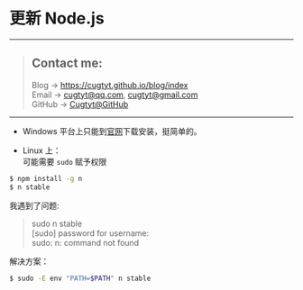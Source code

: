# 更新 Node.js

---
> ## Contact me:
> Blog -> <https://cugtyt.github.io/blog/index>  
> Email -> <cugtyt@qq.com>, <cugtyt@gmail.com>  
> GitHub -> [Cugtyt@GitHub](https://github.com/Cugtyt)

---

- Windows 平台上只能到[官网](https://nodejs.org/en/)下载安装，挺简单的。

- Linux 上：  
可能需要 `sudo` 赋予权限
``` bash
$ npm install -g n
$ n stable
```  

我遇到了问题:  
> sudo n stable  
> [sudo] password for username:  
> sudo: n: command not found  

解决方案：  
``` bash
$ sudo -E env "PATH=$PATH" n stable
```
